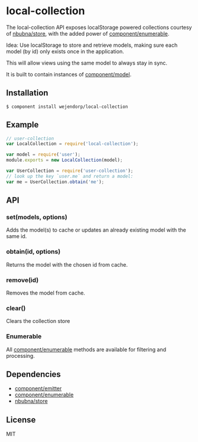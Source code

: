 # local-collection
The local-collection API exposes localStorage powered collections courtesy of
[nbubna/store](https://github.com/nbubna/store), with the added power of
[component/enumerable](https://github.com/component/enumerable).


Idea: Use localStorage to store and retrieve models, making sure each model (by id)
only exists once in the application.

This will allow views using the same model to always stay in sync.

It is built to contain instances of [component/model](https://github.com/component/model).

## Installation

    $ component install wejendorp/local-collection

## Example

```js
// user-collection
var LocalCollection = require('local-collection');

var model = require('user');
module.exports = new LocalCollection(model);
```

```js
var UserCollection = require('user-collection');
// look up the key `user.me` and return a model:
var me = UserCollection.obtain('me');

```


## API

### set(models, options)
Adds the model(s) to cache or updates an already existing model with the same id.

### obtain(id, options)
Returns the model with the chosen id from cache.

### remove(id)
Removes the model from cache.

### clear()
Clears the collection store


### Enumerable
All [component/enumerable](https://github.com/component/enumerable) methods are available
for filtering and processing.


## Dependencies

- [component/emitter](https://github.com/component/emitter)
- [component/enumerable](https://github.com/component/enumerable)
- [nbubna/store](https://github.com/nbubna/store)

## License
MIT